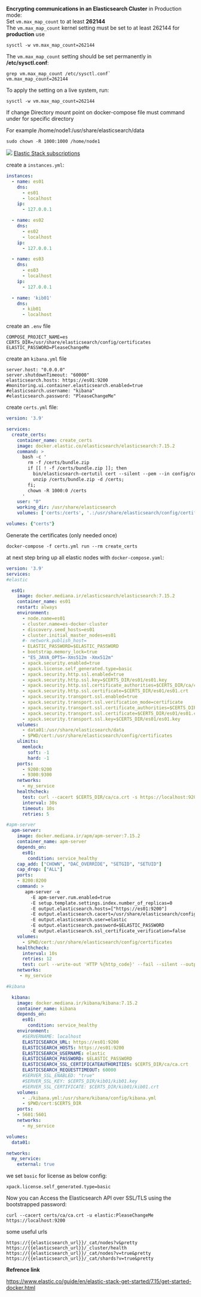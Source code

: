 **Encrypting communications in an Elasticsearch Cluster**
in Production mode:\
Set `vm.max_map_count` to at least **262144**\
The `vm.max_map_count` kernel setting must be set to at least 262144 for **production** use

```
sysctl -w vm.max_map_count=262144
```

The `vm.max_map_count` setting should be set permanently in **/etc/sysctl.conf**:
```
grep vm.max_map_count /etc/sysctl.conf`
vm.max_map_count=262144
```

To apply the setting on a live system, run:
```
sysctl -w vm.max_map_count=262144
```

If change Directory mount point on docker-compose file must command under for specific directory 

For example /home/node1:/usr/share/elasticsearch/data

```
sudo chown -R 1000:1000 /home/node1
```

![](./images/security-subscription.png)
[Elastic Stack subscriptions](https://www.elastic.co/subscriptions)

create a `instances.yml`:
``` yaml
instances:
  - name: es01
    dns:
      - es01
      - localhost
    ip:
      - 127.0.0.1

  - name: es02
    dns:
      - es02
      - localhost
    ip:
      - 127.0.0.1

  - name: es03
    dns:
      - es03
      - localhost
    ip:
      - 127.0.0.1

  - name: 'kib01'
    dns:
      - kib01
      - localhost
```

create an `.env` file

```
COMPOSE_PROJECT_NAME=es 
CERTS_DIR=/usr/share/elasticsearch/config/certificates 
ELASTIC_PASSWORD=PleaseChangeMe
```

create an `kibana.yml` file
```
server.host: "0.0.0.0"
server.shutdownTimeout: "60000"
elasticsearch.hosts: https://es01:9200
#monitoring.ui.container.elasticsearch.enabled=true
#elasticsearch.username: "kibana"
#elasticsearch.password: "PleaseChangeMe"
```


create `certs.yml` file:

``` yaml
version: '3.9'

services:
  create_certs:
    container_name: create_certs
    image: docker.elastic.co/elasticsearch/elasticsearch:7.15.2
    command: >
      bash -c '
        rm -f /certs/bundle.zip
        if [[ ! -f /certs/bundle.zip ]]; then
          bin/elasticsearch-certutil cert --silent --pem --in config/certificates/instances.yml -out /certs/bundle.zip;
          unzip /certs/bundle.zip -d /certs;
        fi;
        chown -R 1000:0 /certs
      '
    user: "0"
    working_dir: /usr/share/elasticsearch
    volumes: ['certs:/certs', '.:/usr/share/elasticsearch/config/certificates']

volumes: {"certs"}
```

Generate the certificates (only needed once)

```
docker-compose -f certs.yml run --rm create_certs
```

at next step bring up all elastic nodes with `docker-compose.yaml`:

``` yaml
version: '3.9'
services:
#elastic

  es01:
    image: docker.mediana.ir/elasticsearch/elasticsearch:7.15.2
    container_name: es01
    restart: always
    environment:
      - node.name=es01
      - cluster.name=es-docker-cluster
      - discovery.seed_hosts=es01
      - cluster.initial_master_nodes=es01
      #- network.publish_host=
      - ELASTIC_PASSWORD=$ELASTIC_PASSWORD 
      - bootstrap.memory_lock=true
      - "ES_JAVA_OPTS=-Xms512m -Xmx512m"
      - xpack.security.enabled=true
      - xpack.license.self_generated.type=basic 
      - xpack.security.http.ssl.enabled=true
      - xpack.security.http.ssl.key=$CERTS_DIR/es01/es01.key
      - xpack.security.http.ssl.certificate_authorities=$CERTS_DIR/ca/ca.crt
      - xpack.security.http.ssl.certificate=$CERTS_DIR/es01/es01.crt
      - xpack.security.transport.ssl.enabled=true
      - xpack.security.transport.ssl.verification_mode=certificate 
      - xpack.security.transport.ssl.certificate_authorities=$CERTS_DIR/ca/ca.crt
      - xpack.security.transport.ssl.certificate=$CERTS_DIR/es01/es01.crt
      - xpack.security.transport.ssl.key=$CERTS_DIR/es01/es01.key
    volumes: 
      - data01:/usr/share/elasticsearch/data
      - $PWD/cert:/usr/share/elasticsearch/config/certificates
    ulimits:
      memlock:
        soft: -1
        hard: -1
    ports: 
      - 9200:9200
      - 9300:9300
    networks:
      - my_service
    healthcheck:
      test: curl --cacert $CERTS_DIR/ca/ca.crt -s https://localhost:9200 >/dev/null; if [[ $$? == 52 ]]; then echo 0; else echo 1; fi
      interval: 30s
      timeout: 10s
      retries: 5

#apm-server
  apm-server:
    image: docker.mediana.ir/apm/apm-server:7.15.2
    container_name: apm-server
    depends_on:
      es01:
        condition: service_healthy
    cap_add: ["CHOWN", "DAC_OVERRIDE", "SETGID", "SETUID"]
    cap_drop: ["ALL"]
    ports:
    - 8200:8200
    command: >
       apm-server -e
         -E apm-server.rum.enabled=true
         -E setup.template.settings.index.number_of_replicas=0
         -E output.elasticsearch.hosts=["https://es01:9200"]
         -E output.elasticsearch.cacert=/usr/share/elasticsearch/config/certificates/ca/ca.crt
         -E output.elasticsearch.user=elastic
         -E output.elasticsearch.password=$ELASTIC_PASSWORD
         -E output.elasticsearch.ssl_certificate_verification=false
    volumes:
      - $PWD/cert:/usr/share/elasticsearch/config/certificates
    healthcheck:
      interval: 10s
      retries: 12
      test: curl --write-out 'HTTP %{http_code}' --fail --silent --output /dev/null http://localhost:8200/
    networks:
     - my_service

#kibana

  kibana:
    image: docker.mediana.ir/kibana/kibana:7.15.2
    container_name: kibana
    depends_on:
      es01:
        condition: service_healthy
    environment:
      #SERVERNAME: localhost
      ELASTICSEARCH_URL: https://es01:9200
      ELASTICSEARCH_HOSTS: https://es01:9200
      ELASTICSEARCH_USERNAME: elastic
      ELASTICSEARCH_PASSWORD: $ELASTIC_PASSWORD
      ELASTICSEARCH_SSL_CERTIFICATEAUTHORITIES: $CERTS_DIR/ca/ca.crt
      ELASTICSEARCH_REQUESTTIMEOUT: 60000
      #SERVER_SSL_ENABLED: "true"
      #SERVER_SSL_KEY: $CERTS_DIR/kib01/kib01.key
      #SERVER_SSL_CERTIFICATE: $CERTS_DIR/kib01/kib01.crt
    volumes:
      - ./kibana.yml:/usr/share/kibana/config/kibana.yml
      - $PWD/cert:$CERTS_DIR
    ports:
    - 5601:5601
    networks:
      - my_service

volumes:
  data01:

networks:
  my_service:
    external: true

```

we set `basic` for license as below config:
```
xpack.license.self_generated.type=basic
```

Now you can Access the Elasticsearch API over SSL/TLS using the bootstrapped password:
```
curl --cacert certs/ca/ca.crt -u elastic:PleaseChangeMe https://localhost:9200
```

some useful urls

```
https://{{elasticsearch_url}}/_cat/nodes?v&pretty
https://{{elasticsearch_url}}/_cluster/health
https://{{elasticsearch_url}}/_cat/nodes?v=true&pretty
https://{{elasticsearch_url}}/_cat/shards?v=true&pretty
```


**Refrence link**

https://www.elastic.co/guide/en/elastic-stack-get-started/7.15/get-started-docker.html
